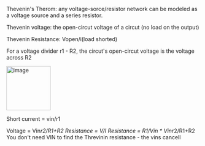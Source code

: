 Thevenin's Therom: any voltage-sorce/resistor network can be modeled as a voltage source and a series resistor.

Thevenin voltage: the open-circut voltage of a circut (no load on the output)

Thevenin Resistance: Vopen/i(load shorted)

For a voltage divider r1 - R2, the circut's open-circut voltage is the voltage across R2

<img width="115" alt="image" src="https://github.com/user-attachments/assets/b1f4de11-c475-4c5b-9411-1e99fc638930" />

Short current = vin/r1

Voltage = Vin*r2/R1+R2
Resistance = V/I
Resistance = R1/Vin * Vin*r2/R1+R2
You don't need VIN to find the Threvinin resistance - the vins cancell
